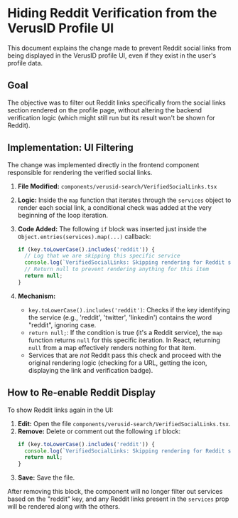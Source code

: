 # Hiding Reddit Verification from the VerusID Profile UI

This document explains the change made to prevent Reddit social links from being displayed in the VerusID profile UI, even if they exist in the user's profile data.

## Goal

The objective was to filter out Reddit links specifically from the social links section rendered on the profile page, without altering the backend verification logic (which might still run but its result won't be shown for Reddit).

## Implementation: UI Filtering

The change was implemented directly in the frontend component responsible for rendering the verified social links.

1.  **File Modified:**
    `components/verusid-search/VerifiedSocialLinks.tsx`

2.  **Logic:**
    Inside the `map` function that iterates through the `services` object to render each social link, a conditional check was added at the very beginning of the loop iteration.

3.  **Code Added:**
    The following `if` block was inserted just inside the `Object.entries(services).map(...)` callback:

    ```typescript
    if (key.toLowerCase().includes('reddit')) {
      // Log that we are skipping this specific service
      console.log(`VerifiedSocialLinks: Skipping rendering for Reddit service key: ${key}`);
      // Return null to prevent rendering anything for this item
      return null;
    }
    ```

4.  **Mechanism:**
    -   `key.toLowerCase().includes('reddit')`: Checks if the key identifying the service (e.g., 'reddit', 'twitter', 'linkedin') contains the word "reddit", ignoring case.
    -   `return null;`: If the condition is true (it's a Reddit service), the `map` function returns `null` for this specific iteration. In React, returning `null` from a map effectively renders nothing for that item.
    -   Services that are *not* Reddit pass this check and proceed with the original rendering logic (checking for a URL, getting the icon, displaying the link and verification badge).

## How to Re-enable Reddit Display

To show Reddit links again in the UI:

1.  **Edit:** Open the file `components/verusid-search/VerifiedSocialLinks.tsx`.
2.  **Remove:** Delete or comment out the following `if` block:
    ```typescript
    if (key.toLowerCase().includes('reddit')) {
      console.log(`VerifiedSocialLinks: Skipping rendering for Reddit service key: ${key}`);
      return null;
    }
    ```
3.  **Save:** Save the file.

After removing this block, the component will no longer filter out services based on the "reddit" key, and any Reddit links present in the `services` prop will be rendered along with the others. 